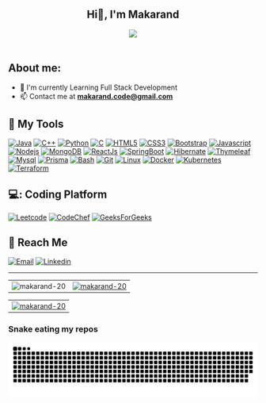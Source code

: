<h2 align="center" > Hi👋, I'm Makarand </h2>
<div align="center">
  <img  src="https://readme-typing-svg.herokuapp.com/?lines=Full+Stack+Developer;Java+Developer;Quick+learner;Self+Motivated;Problem+Solver;&color=teal&center=true" />
</div>
<div id="badges" >
<!--   <img src="https://komarev.com/ghpvc/?username=Akash-Tandale001&style=flat-square&color=blueviolet" alt=""/> -->
<img src="https://api.visitorbadge.io/api/visitors?path=https%3A%2F%2Fgithub.com%2FAkash-Tandale001&countColor=%2337d67a" alt=""/>
</div>

## About me:

- :telescope: I'm currently Learning Full Stack Development
- :mailbox: Contact me at **makarand.code@gmail.com**

## :toolbox: My Tools

<a href="https://www.java.com/en/" target="_blank"> ![Java](https://img.shields.io/badge/Java-F05032?style=for-the-badge&logo=java&logoColor=white)</a>
<a href="https://www.w3schools.com/cpp/" target="_blank"> ![C++](https://img.shields.io/badge/C%2B%2B-blue?style=for-the-badge&logo=c%2B%2B&logoColor=white)</a>
<a href="https://www.python.org/" target="_blank"> ![Python](https://img.shields.io/badge/Python-339933?style=for-the-badge&logo=python&logoColor=green)</a>
<a href="https://www.w3schools.com/c/" target="_blank"> ![C](https://img.shields.io/badge/C%20Language-purple?style=for-the-badge&logo=c&logoColor=white)</a>
<a href="https://www.w3schools.com/html/" target="_blank"> ![HTML5](https://img.shields.io/badge/html5-%23E34F26.svg?&style=for-the-badge&logo=html5&logoColor=white)</a>
<a href="https://www.w3schools.com/css/" target="_blank"> ![CSS3](https://img.shields.io/badge/css3-%231572B6.svg?&style=for-the-badge&logo=css3&logoColor=white)</a>
<a href="https://getbootstrap.com/" target="_blank"> ![Bootstrap](https://img.shields.io/badge/Bootstrap-8712FB?&style=for-the-badge&logo=bootstrap&logoColor=white)</a>
<a href="https://www.javascript.com/" target="_blank"> ![Javascript](https://img.shields.io/badge/JavaScript-fcdc00?style=for-the-badge&logo=javascript&logoColor=black)</a>
<a href="https://nodejs.org/en/" target="_blank"> ![Nodejs](https://img.shields.io/badge/Node.js-339933?style=for-the-badge&logo=nodedotjs&logoColor=white)</a>
<a href="https://www.mongodb.com/" target="_blank"> ![MongoDB](https://img.shields.io/badge/MongoDB-339933?style=for-the-badge&logo=mongodb&logoColor=white)</a>
<a href="https://www.reactjs.org/" target="_blank"> ![ReactJs](https://img.shields.io/badge/react-blue?style=for-the-badge&logo=react&logoColor=black)</a>
<a href="https://www.spring.io/" target="_blank"> ![SpringBoot](https://img.shields.io/badge/springboot-339933?style=for-the-badge&logo=spring&logoColor=white)</a>
<a href="https://www.hibernate.org/" target="_blank"> ![Hibernate](https://img.shields.io/badge/hibernate-white?style=for-the-badge&logo=hibernate&logoColor=brown)</a>
<a href="https://www.thymeleaf.org/" target="_blank"> ![Thymeleaf](https://img.shields.io/badge/thymeleaf-339933?style=for-the-badge&logo=thymeleaf&logoColor=white)</a>
<a href="https://www.mysql.com/" target="_blank"> ![Mysql](https://img.shields.io/badge/mysql-blue?style=for-the-badge&logo=mysql&logoColor=black)</a>
<a href="https://www.prisma.io/" target="_blank"> ![Prisma](https://img.shields.io/badge/Prisma-3982CE?style=for-the-badge&logo=Prisma&logoColor=white)</a>
<a href="https://www.gnu.org/software/bash/" target="_blank"> ![Bash](https://img.shields.io/badge/Bash-gray?style=for-the-badge&logo=gnubash&logoColor=white)</a>
<a href="https://git-scm.com/" target="_blank"> ![Git](https://img.shields.io/badge/Git-F05032?style=for-the-badge&logo=git&logoColor=white)</a>
<a href="https://www.linux.org/" target="_blank"> ![Linux](https://img.shields.io/badge/Linux-white?style=for-the-badge&logo=linux&logoColor=black)</a>
<a href="https://www.docker.com/" target="_blank"> ![Docker](https://img.shields.io/badge/Docker-blue?style=for-the-badge&logo=docker&logoColor=black)</a>
<a href="https://kubernetes.io/" target="_blank"> ![Kubernetes](https://img.shields.io/badge/Kubernetes-blue?style=for-the-badge&logo=kubernetes&logoColor=black)</a>
<a href="https://kubernetes.io/" target="_blank"> ![Terraform](https://img.shields.io/badge/Terraform-white?style=for-the-badge&logo=terraform&logoColor=purple)</a>

## 💻: Coding Platform
<a href="https://leetcode.com/makarand_20/" target="_blank"> ![Leetcode](https://img.shields.io/badge/Leetcode-yellow?style=for-the-badge&logo=leetcode&logoColor=black)</a>
<a href="https://www.codechef.com/users/makarand_20" target="_blank"> ![CodeChef](https://img.shields.io/badge/Codechef-F05032?style=for-the-badge&logo=codechef&logoColor=white)</a>
<a href="https://auth.geeksforgeeks.org/user/makarand_20/" target="_blank"> ![GeeksForGeeks](https://img.shields.io/badge/GeeksForGeeks-white?style=for-the-badge&logo=geeksforgeeks&logoColor=339933)</a>

## :incoming_envelope: Reach Me

<a href="mailto:makarand.code@gmail.com"> ![Email](https://img.shields.io/badge/Email-red?style=for-the-badge&logo=gmail&logoColor=white)</a>
<a href="https://www.linkedin.com/in/makarand-khiste/" target="_blank"> ![Linkedin](https://img.shields.io/badge/LinkedIn-0077B5?style=for-the-badge&logo=linkedin&logoColor=white)</a>

--------------------------------------------------------------------------------------------------------------------------------------------------------------------

<table  align=center>
  <tr>
    <td align=center>
     <a href="https://github.com/makarand-20">
    <img align="left" src="https://github-readme-stats.vercel.app/api/top-langs?username=makarand-20&show_icons=true&layout=compact&locale=en&theme=dark" alt="makarand-20" />
  </a>
    </td>
    
  <td align=center> 
    <a href="https://github.com/makarand-20/">
    <img align="center" src="https://github-readme-stats.vercel.app/api?username=makarand-20&show_icons=true&locale=en&theme=dark" alt="makarand-20" />
  </a>
    </td>
   
  </tr>  
   
  
</table>
<table align=center>
  <tr>
     <td align=center> 
    <a href="https://github.com/makarand-20">
      <img align="center" src="https://github-readme-streak-stats.herokuapp.com/?user=makarand-20&layout=compact&theme=dark" alt="makarand-20" />
  </a>
        </td>
  </tr>
  </table>
<p></p>

### Snake eating my repos
<img alt="github-snake" src="https://github.com/makarand-20/makarand-20/blob/output/github-contribution-grid-snake-dark.svg" />
